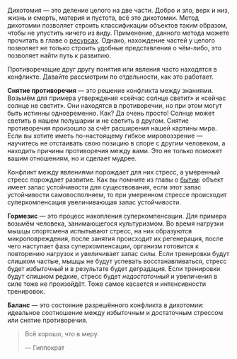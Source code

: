 Дихотомия — это деление целого на две части. Добро и зло, верх и низ, жизнь и смерть, материя и пустота, всё это дихотомии. Метод дихотомии позволяет строить классификации объектов таким образом, чтобы не упустить ничего из виду. Применение, данного метода можете прочитать в главе о <a class="cross" data="resource" href="?c=resource">ресурсах</a>. Однако, нахождение частей у целого позволяет не только строить удобные представления о чём-либо, это позволяет найти путь к развитию.

Противоречащие друг другу понятия или явления часто находятся в конфликте. Давайте рассмотрим по отдельности, как это работает.

**Снятие противоречия** — это решение конфликта между знаниями. Возьмём для примера утверждения «сейчас солнце светит» и «сейчас солнце не светит». Они находятся в противоречии, но при этом могут быть истинны одновременно. Как? Да очень просто! Солнце может светить в нашем полушарии и не светить в другом. Снятие противоречия произошло за счёт расширения нашей картины мира. Если вы хотите иметь по-настоящему гибкое мировоззрение — научитесь не отстаивать свою позицию в споре с другим человеком, а находить причины противоречия между вами. Это не только поможет вашим отношениям, но и сделает мудрее.

Конфликт между явлениями порождает для них стресс, а умеренный стресс порождает развитие. Как вы помните из главы о <a class="cross" data="be" href="?c=be">бытии</a>: объект имеет запас устойчивости для существования, если этот запас устойчивости самовосполняем, то при умеренном стрессе происходит суперкомпенсация увеличивающая запас устойчивости.

**Гормезис** — это процесс накопления суперкомпенсации. Для примера возьмём человека, занимающегося культуризмом. Во время нагрузки мышцы спортсмена испытывают стресс, на них образуются микроповреждения, после занятия происходит их регенерация, после чего наступает фаза суперкомпенсации, организм готовится к повторению нагрузок и увеличивает запас силы. Если тренировки будут слишком частые, мышцы не будут успевать восстанавливаться, стресс будет *избыточный* и в результате будет деградация. Если тренировки будут слишком редкие, стресс будет *недостаточный* и увеличения в силе тоже не произойдёт. Тоже самое касается и интенсивности тренировок.

**Баланс** — это состояние разрешённого конфликта в дихотомии: идеальное соотношение между избыточным и достаточным стрессом или снятие противоречия.

> Всё хорошо, что в меру.
>
> — Гиппократ

